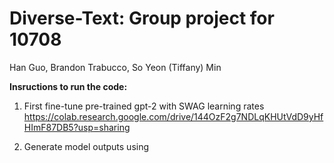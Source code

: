 # Diverse-Text: Group project for 10708

Han Guo, Brandon Trabucco, So Yeon (Tiffany) Min

**Insructions to run the code:**

1. First fine-tune pre-trained gpt-2 with SWAG learning rates 
https://colab.research.google.com/drive/144OzF2g7NDLqKHUtVdD9yHfHImF87DB5?usp=sharing

2. Generate model outputs using 
